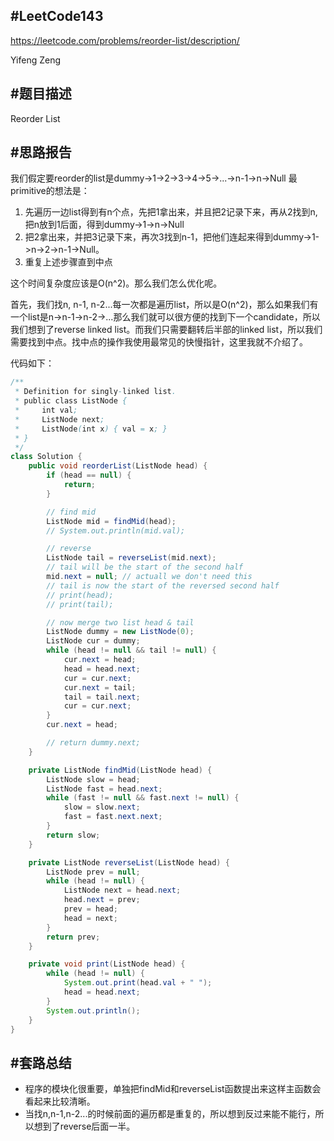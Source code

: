 #**LeetCode143**
---
https://leetcode.com/problems/reorder-list/description/

Yifeng Zeng

#题目描述
---
Reorder List

#思路报告
---

我们假定要reorder的list是dummy->1->2->3->4->5->...->n-1->n->Null
最primitive的想法是：
1. 先遍历一边list得到有n个点，先把1拿出来，并且把2记录下来，再从2找到n, 把n放到1后面，得到dummy->1->n->Null
2. 把2拿出来，并把3记录下来，再次3找到n-1，把他们连起来得到dummy->1->n->2->n-1->Null。
3. 重复上述步骤直到中点

这个时间复杂度应该是O(n^2)。那么我们怎么优化呢。

首先，我们找n, n-1, n-2...每一次都是遍历list，所以是O(n^2)，那么如果我们有一个list是n->n-1->n-2->...那么我们就可以很方便的找到下一个candidate，所以我们想到了reverse linked list。而我们只需要翻转后半部的linked list，所以我们需要找到中点。找中点的操作我使用最常见的快慢指针，这里我就不介绍了。

代码如下：
```java
/**
 * Definition for singly-linked list.
 * public class ListNode {
 *     int val;
 *     ListNode next;
 *     ListNode(int x) { val = x; }
 * }
 */
class Solution {
    public void reorderList(ListNode head) {
        if (head == null) {
            return;
        }

        // find mid
        ListNode mid = findMid(head);
        // System.out.println(mid.val);

        // reverse
        ListNode tail = reverseList(mid.next);
        // tail will be the start of the second half
        mid.next = null; // actuall we don't need this
        // tail is now the start of the reversed second half
        // print(head);
        // print(tail);

        // now merge two list head & tail
        ListNode dummy = new ListNode(0);
        ListNode cur = dummy;
        while (head != null && tail != null) {
            cur.next = head;
            head = head.next;
            cur = cur.next;
            cur.next = tail;
            tail = tail.next;
            cur = cur.next;
        }
        cur.next = head;

        // return dummy.next;
    }

    private ListNode findMid(ListNode head) {
        ListNode slow = head;
        ListNode fast = head.next;
        while (fast != null && fast.next != null) {
            slow = slow.next;
            fast = fast.next.next;
        }
        return slow;
    }

    private ListNode reverseList(ListNode head) {
        ListNode prev = null;
        while (head != null) {
            ListNode next = head.next;
            head.next = prev;
            prev = head;
            head = next;
        }
        return prev;
    }

    private void print(ListNode head) {
        while (head != null) {
            System.out.print(head.val + " ");
            head = head.next;
        }
        System.out.println();
    }
}
```



#套路总结
---
- 程序的模块化很重要，单独把findMid和reverseList函数提出来这样主函数会看起来比较清晰。
- 当找n,n-1,n-2...的时候前面的遍历都是重复的，所以想到反过来能不能行，所以想到了reverse后面一半。
